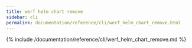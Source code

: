```yaml
---
title: werf helm chart remove
sidebar: cli
permalink: documentation/reference/cli/werf_helm_chart_remove.html
---
```


{% include /documentation/reference/cli/werf_helm_chart_remove.md %}
